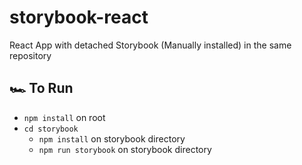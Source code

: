 # storybook-react
React App with detached Storybook (Manually installed) in the same repository

## 🏎 To Run

* `npm install` on root
* `cd storybook`
  * `npm install` on storybook directory
  * `npm run storybook` on storybook directory
